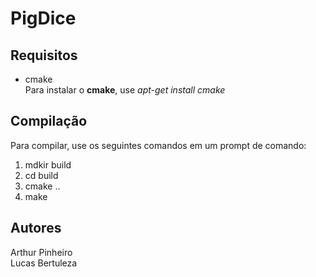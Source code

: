 # PigDice

## Requisitos
* cmake
<br> Para instalar o **cmake**, use *apt-get install cmake*
## Compilação
Para compilar, use os seguintes comandos em um prompt de comando:

1. mdkir build
2. cd build
3. cmake ..
4. make

## Autores 
Arthur Pinheiro <br> 
Lucas Bertuleza
